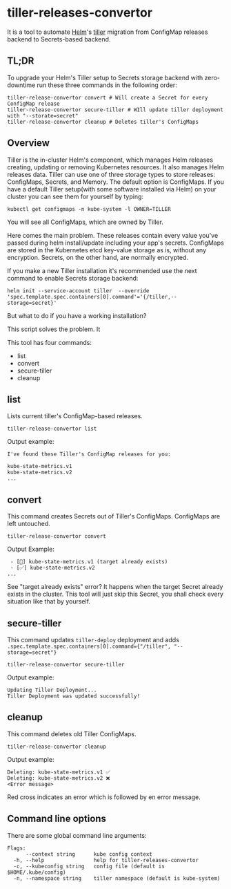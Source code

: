 # tiller-releases-convertor

It is a tool to automate [Helm](http://helm.sh/)'s [tiller](https://docs.helm.sh/glossary/#tiller) migration from ConfigMap releases backend to Secrets-based backend.

## TL;DR

To upgrade your Helm's Tiller setup to Secrets storage backend with zero-downtime run these three commands in the following order:

```shell
tiller-release-convertor convert # Will create a Secret for every ConfigMap release
tiller-release-convertor secure-tiller # WIll update tiller deployment with "--storate=secret"
tiller-release-convertor cleanup # Deletes tiller's ConfigMaps
```

## Overview

Tiller is the in-cluster Helm's component, which manages Helm releases creating, updating or removing Kubernetes resources. It also manages Helm releases data. Tiller can use one of three storage types to store releases: ConfigMaps, Secrets, and Memory. The default option is ConfigMaps. If you have a default Tiller setup(with some software installed via Helm) on your cluster you can see them for yourself by typing:

```shell
kubectl get configmaps -n kube-system -l OWNER=TILLER
```

You will see all ConfigMaps, which are owned by Tiller.

Here comes the main problem. These releases contain every value you've passed during helm install/update including your app's secrets. ConfigMaps are stored in the Kubernetes etcd key-value storage as is, without any encryption. Secrets, on the other hand, are normally encrypted.

If you make a new Tiller installation it's recommended use the next command to enable Secrets storage backend:

```shell
helm init --service-account tiller  --override 'spec.template.spec.containers[0].command'='{/tiller,--storage=secret}'
```
But what to do if you have a working installation?

This script solves the problem. It


This tool has four commands:

* list
* convert
* secure-tiller
* cleanup

## list

Lists current tiller's ConfigMap-based releases.

```shell
tiller-release-convertor list
```

Output example:
```
I've found these Tiller's ConfigMap releases for you:

kube-state-metrics.v1
kube-state-metrics.v2
...
```

## convert

This command creates Secrets out of Tiller's ConfigMaps. ConfigMaps are left untouched.

```shell
tiller-release-convertor convert
```

Output Example:

```
 - [🚫] kube-state-metrics.v1 (target already exists)
 - [✅] kube-state-metrics.v2
...
```

See "target already exists" error? It happens when the target Secret already exists in the cluster. This tool will just skip this Secret, you shall check every situation like that by yourself.

## secure-tiller

This command updates `tiller-deploy` deployment and adds `.spec.template.spec.containers[0].command={"/tiller", "--storage=secret"}`

```shell
tiller-release-convertor secure-tiller
```

Output example:

```
Updating Tiller Deployment...
Tiller Deployment was updated successfully!
```

## cleanup

This command deletes old Tiller ConfigMaps.

```shell
tiller-release-convertor cleanup
```

Output example:

```
Deleting: kube-state-metrics.v1 ✅
Deleting: kube-state-metrics.v2 ❌
<Error message>

```

Red cross indicates an error which is followed by en error message.

## Command line options

There are some global command line arguments:

```
Flags:
      --context string      kube config context
  -h, --help                help for tiller-releases-convertor
  -c, --kubeconfig string   config file (default is $HOME/.kube/config)
  -n, --namespace string    tiller namespace (default is kube-system)
```
